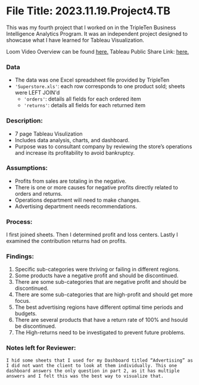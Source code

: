 # File Title: 2023.11.19.Project4.TB

This was my fourth project that I worked on in the TripleTen Business Intelligence Analytics Program. It was an independent project designed to showcase what I have learned for Tableau Visualization.

Loom Video Overview can be found <a href='https://www.loom.com/share/0fcb54b436d44a81af73c64152d5f46e?sid=8aed8f0f-c45b-490a-abc3-d7ebe04214f8' target=_blank><u>here</u>.</a>
Tableau Public Share Link: <a href='https://public.tableau.com/views/2023_11_19_Project4_TB/ProfitLossCenters?:language=en-US&:display_count=n&:origin=viz_share_link' target=_blank><u>here</u>.</a> 

### Data
- The data was one Excel spreadsheet file provided by TripleTen
- `'Superstore.xls'`: each row corresponds to one product sold; sheets were LEFT JOIN'd
    - `'orders'`: details all fields for each ordered item
    - `'returns'`: details all fields for each returned item

### Description:
- 7 page Tableau Visulization
- Includes data analysis, charts, and dashboard.
- Purpose was to consultant company by reviewing the store’s operations and increase its profitability to avoid bankruptcy.

### Assumptions:
- Profits from sales are totaling in the negative.	
- There is one or more causes for negative profits directly related to orders and returns.
- Operations department will need to make changes.
- Advertising department needs recommendations.

### Process:
I first joined sheets.
Then I determined profit and loss centers.
Lastly I examined the contribution returns had on profits.

### Findings:
1. Specific sub-categories were thriving or failing in different regions.
2. Some products have a negative profit and should be discontinued.
3. There are some sub-categories that are negative profit and should be discontinued.
4. There are some sub-categories that are high-profit and should get more focus.
5. The best advertising regions have different optimal time periods and budgets.
6. There are several products that have a return rate of 100% and hsould be discontinued.
7. The High-returns need to be investigated to prevent future problems.

### Notes left for Reviewer:
	I hid some sheets that I used for my Dashboard titled “Advertising” as I did not want the client to look at them individually. This one dashboard answers the only question in part 2, as it has multiple answers and I felt this was the best way to visualize that.
